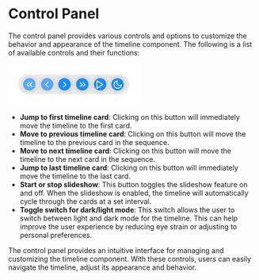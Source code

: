 # Control Panel

The control panel provides various controls and options to customize the behavior and appearance of the timeline component. The following is a list of available controls and their functions:

![control-panel](./assets/control-panel.png)

- **Jump to first timeline card**: Clicking on this button will immediately move the timeline to the first card.
- **Move to previous timeline card**: Clicking on this button will move the timeline to the previous card in the sequence.
- **Move to next timeline card**: Clicking on this button will move the timeline to the next card in the sequence.
- **Jump to last timeline card**: Clicking on this button will immediately move the timeline to the last card.
- **Start or stop slideshow**: This button toggles the slideshow feature on and off. When the slideshow is enabled, the timeline will automatically cycle through the cards at a set interval.
- **Toggle switch for dark/light mode**: This switch allows the user to switch between light and dark mode for the timeline. This can help improve the user experience by reducing eye strain or adjusting to personal preferences.

The control panel provides an intuitive interface for managing and customizing the timeline component. With these controls, users can easily navigate the timeline, adjust its appearance and behavior.
